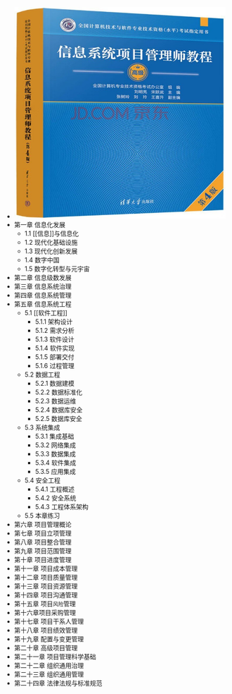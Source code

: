 - ![image.png](../assets/image_1708948285604_0.png)
- 第一章 信息化发展
	- 1.1 [[信息]]与信息化
	- 1.2 现代化基础设施
	- 1.3 现代化创新发展
	- 1.4 数字中国
	- 1.5 数字化转型与元宇宙
- 第二章 信息级数发展
- 第三章 信息系统治理
- 第四章 信息系统管理
- 第五章 信息系统工程
	- 5.1 [[软件工程]]
		- 5.1.1 架构设计
		- 5.1.2 需求分析
		- 5.1.3 软件设计
		- 5.1.4 软件实现
		- 5.1.5 部署交付
		- 5.1.6 过程管理
	- 5.2 数据工程
		- 5.2.1 数据建模
		- 5.2.2 数据标准化
		- 5.2.3 数据运维
		- 5.2.4 数据库安全
		- 5.2.5 数据库安全
	- 5.3 系统集成
		- 5.3.1 集成基础
		- 5.3.2 网络集成
		- 5.3.3 数据集成
		- 5.3.4 软件集成
		- 5.3.5 应用集成
	- 5.4 安全工程
		- 5.4.1 工程概述
		- 5.4.2 安全系统
		- 5.4.3 工程体系架构
	- 5.5 本章练习
- 第六章 项目管理概论
- 第七章 项目立项管理
- 第八章 项目整合管理
- 第九章 项目范围管理
- 第十章 项目进度管理
- 第十一章 项目成本管理
- 第十二章 项目质量管理
- 第十三章 项目资源管理
- 第十四章 项目沟通管理
- 第十五章 项目`风险`管理
- 第十六章项目采购管理
- 第十七章 项目干系人管理
- 第十八章 项目绩效管理
- 第十九章 配置与变更管理
- 第二十章 高级项目管理
- 第二十一章 项目管理科学基础
- 第二十二章 组织通用治理
- 第二十三章 组织通用管理
- 第二十四章 法律法规与标准规范